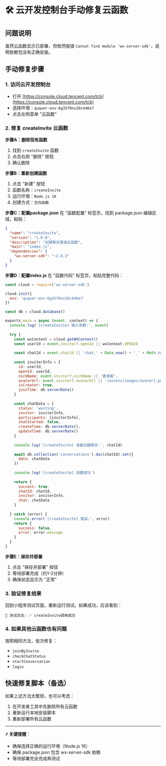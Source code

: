 # 🛠️ 云开发控制台手动修复云函数

## 问题说明
虽然云函数显示已部署，但依然报错 `Cannot find module 'wx-server-sdk'`，说明依赖包没有正确安装。

## 手动修复步骤

### 1. 访问云开发控制台
- 打开 [https://console.cloud.tencent.com/tcb](https://console.cloud.tencent.com/tcb)
- 选择环境：`ququer-env-6g35f0nv28c446e7`
- 点击左侧菜单 "云函数"

### 2. 修复 createInvite 云函数

**步骤A：删除现有函数**
1. 找到 `createInvite` 函数
2. 点击右侧 "删除" 按钮
3. 确认删除

**步骤B：重新创建函数**
1. 点击 "新建" 按钮
2. 函数名称：`createInvite`
3. 运行环境：`Node.js 16`
4. 创建方式：`空白函数`

**步骤C：配置package.json**
在 "函数配置" 标签页，找到 package.json 编辑区域，粘贴：

```json
{
  "name": "createInvite",
  "version": "1.0.0",
  "description": "创建聊天邀请云函数",
  "main": "index.js",
  "dependencies": {
    "wx-server-sdk": "~2.6.3"
  }
}
```

**步骤D：配置index.js**
在 "函数代码" 标签页，粘贴完整代码：

```javascript
const cloud = require('wx-server-sdk')

cloud.init({
  env: 'ququer-env-6g35f0nv28c446e7'
})

const db = cloud.database()

exports.main = async (event, context) => {
  console.log('[createInvite] 输入参数:', event)
  
  try {
    const wxContext = cloud.getWXContext()
    const userId = event.inviter?.openId || wxContext.OPENID
    
    const chatId = event.chatId || 'chat_' + Date.now() + '_' + Math.random().toString(36).substr(2, 9)
    
    const inviterInfo = {
      id: userId,
      openId: userId,
      nickName: event.inviter?.nickName || '邀请者',
      avatarUrl: event.inviter?.avatarUrl || '/assets/images/avatar1.png',
      isCreator: true,
      joinTime: db.serverDate()
    }
    
    const chatData = {
      status: 'waiting',
      inviter: inviterInfo,
      participants: [inviterInfo],
      chatStarted: false,
      createTime: db.serverDate(),
      updateTime: db.serverDate()
    }
    
    console.log('[createInvite] 准备创建聊天:', chatId)
    
    await db.collection('conversations').doc(chatId).set({
      data: chatData
    })
    
    console.log('[createInvite] 创建成功')
    
    return {
      success: true,
      chatId: chatId,
      inviter: inviterInfo,
      chat: chatData
    }
    
  } catch (error) {
    console.error('[createInvite] 错误:', error)
    return {
      success: false,
      error: error.message
    }
  }
}
```

**步骤E：保存并部署**
1. 点击 "保存并部署" 按钮
2. 等待部署完成（约1-2分钟）
3. 确保状态显示为 "正常"

### 3. 验证修复结果

回到小程序测试页面，重新运行测试。如果成功，应该看到：
```
🧪 测试日志: ✅ createInvite调用成功
```

### 4. 如果其他云函数也有问题

按照相同方法，依次修复：
- `joinByInvite`
- `checkChatStatus` 
- `startConversation`
- `login`

## 快速修复脚本（备选）

如果上述方法太繁琐，也可以考虑：
1. 在开发者工具中先删除所有云函数
2. 重新运行本地安装脚本
3. 重新部署所有云函数

---

**⚡ 关键提醒**：
- 确保选择正确的运行环境（Node.js 16）
- 确保 package.json 包含 wx-server-sdk 依赖
- 等待部署完全完成再测试 